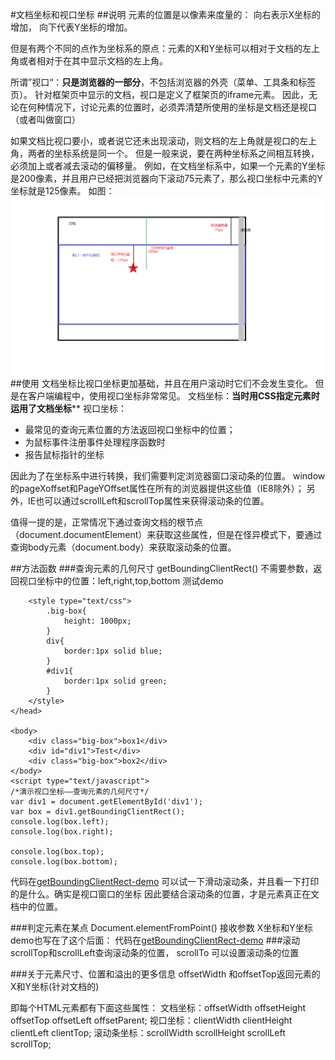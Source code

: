 #文档坐标和视口坐标
##说明
元素的位置是以像素来度量的：
向右表示X坐标的增加，
向下代表Y坐标的增加。

但是有两个不同的点作为坐标系的原点：元素的X和Y坐标可以相对于文档的左上角或者相对于在其中显示文档的左上角。

所谓”视口“：**只是浏览器的一部分**，不包括浏览器的外壳（菜单、工具条和标签页）。
针对框架页中显示的文档，视口是定义了框架页的iframe元素。
因此，无论在何种情况下，讨论元素的位置时，必须弄清楚所使用的坐标是文档还是视口（或者叫做窗口）

如果文档比视口要小，或者说它还未出现滚动，则文档的左上角就是视口的左上角，两者的坐标系统是同一个。
但是一般来说，要在两种坐标系之间相互转换，必须加上或者减去滚动的偏移量。
例如，在文档坐标系中，如果一个元素的Y坐标是200像素，并且用户已经把浏览器向下滚动75元素了，那么视口坐标中元素的Y坐标就是125像素。
如图：
![示例图](https://github.com/daisyHawen/javascript-book-Authoritative-guide/blob/master/%E4%BA%8B%E4%BB%B6%E5%A4%84%E7%90%86/demo_%E6%8B%96%E5%8A%A8%E6%96%87%E6%A1%A3%E5%85%83%E7%B4%A0/img/1.png?raw=true)
##使用
文档坐标比视口坐标更加基础，并且在用户滚动时它们不会发生变化。
但是在客户端编程中，使用视口坐标非常常见。
文档坐标：**当时用CSS指定元素时运用了文档坐标****
视口坐标：
- 最常见的查询元素位置的方法返回视口坐标中的位置；
- 为鼠标事件注册事件处理程序函数时
- 报告鼠标指针的坐标

因此为了在坐标系中进行转换，我们需要判定浏览器窗口滚动条的位置。
window的pageXoffset和PageYOffset属性在所有的浏览器提供这些值（IE8除外）；
另外，IE也可以通过scrollLeft和scrollTop属性来获得滚动条的位置。

值得一提的是，正常情况下通过查询文档的根节点（document.documentElement）来获取这些属性，但是在怪异模式下，要通过查询body元素（document.body）来获取滚动条的位置。

##方法函数
###查询元素的几何尺寸
getBoundingClientRect()
不需要参数，返回视口坐标中的位置：left,right,top,bottom
测试demo
```
    <style type="text/css">
        .big-box{
            height: 1000px;
        }
        div{
            border:1px solid blue;
        }
        #div1{
            border:1px solid green;
        }
    </style>
</head>

<body>
    <div class="big-box">box1</div>
    <div id="div1">Test</div>
    <div class="big-box">box2</div>
</body>
<script type="text/javascript">
/*演示视口坐标——查询元素的几何尺寸*/
var div1 = document.getElementById('div1');
var box = div1.getBoundingClientRect();
console.log(box.left);
console.log(box.right);

console.log(box.top);
console.log(box.bottom);
```

代码在[getBoundingClientRect-demo](https://github.com/daisyHawen/javascript-book-Authoritative-guide/blob/master/%E4%BA%8B%E4%BB%B6%E5%A4%84%E7%90%86/demo_%E6%8B%96%E5%8A%A8%E6%96%87%E6%A1%A3%E5%85%83%E7%B4%A0/getclient.html) 
可以试一下滑动滚动条，并且看一下打印的是什么。确实是视口窗口的坐标
因此要结合滚动条的位置，才是元素真正在文档中的位置。

###判定元素在某点
Document.elementFromPoint()
接收参数 X坐标和Y坐标
demo也写在了这个后面：
代码在[getBoundingClientRect-demo](https://github.com/daisyHawen/javascript-book-Authoritative-guide/blob/master/%E4%BA%8B%E4%BB%B6%E5%A4%84%E7%90%86/demo_%E6%8B%96%E5%8A%A8%E6%96%87%E6%A1%A3%E5%85%83%E7%B4%A0/getclient.html) 
###滚动
scrollTop和scrollLeft查询滚动条的位置，
scrollTo 可以设置滚动条的位置


###关于元素尺寸、位置和溢出的更多信息
offsetWidth 和offsetTop返回元素的X和Y坐标(针对文档的)

即每个HTML元素都有下面这些属性：
文档坐标：offsetWidth offsetHeight offsetTop offsetLeft offsetParent; 
视口坐标：clientWidth clientHeight clientLeft clientTop;
滚动条坐标：scrollWidth scrollHeight scrollLeft scrollTop;